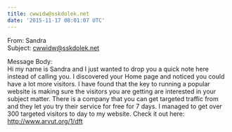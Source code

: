 ```yaml
---
title: cwwidw@sskdolek.net
date: '2015-11-17 08:01:07 UTC'
---
```


From: Sandra  
Subject: cwwidw@sskdolek.net  

Message Body:  
Hi my name is Sandra and I just wanted to drop you a quick note here instead of calling you. I discovered your Home page and noticed you could have a lot more visitors. I have found that the key to running a popular website is making sure the visitors you are getting are interested in your subject matter. There is a company that you can get targeted traffic from and they let you try their service for free for 7 days. I managed to get over 300 targeted visitors to day to my website. Check it out here: http://www.arvut.org/1/dft
